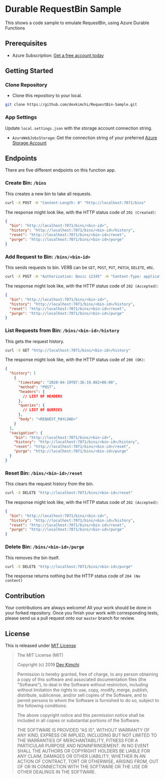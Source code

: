 # Durable RequestBin Sample #

This shows a code sample to emulate RequestBin, using Azure Durable Functions


## Prerequisites ##

* Azure Subscription: [Get a free account today](https://azure.microsoft.com/free/?WT.mc_id=devkimchicom-github-juyoo)


## Getting Started ##

### Clone Repository ###

* Clone this repository to your local.

```bash
git clone https://github.com/devkimchi/RequestBin-Sample.git
```


### App Settings ###

Update `local.settings.json` with the storage account connection string.

* `AzureWebJobsStorage`: Get the connection string of your preferred [Azure Storage Account](https://docs.microsoft.com/azure/storage/common/storage-introduction?WT.mc_id=devkimchicom-github-juyoo)



## Endpoints ##

There are five different endpoints on this function app.

### Create Bin: `/bins` ###

This creates a new bin to take all requests.

```bash
curl -X POST -H "Content-Length: 0" "http://localhost:7071/bins"
```

The response might look like, with the HTTP status code of `201 (Created)`:

```json
{
  "bin": "http://localhost:7071/bins/<bin-id>",
  "history": "http://localhost:7071/bins/<bin-id>/history",
  "reset": "http://localhost:7071/bins/<bin-id>/reset",
  "purge": "http://localhost:7071/bins/<bin-id>/purge"
}
```


### Add Request to Bin: `/bins/<bin-id>` ###

This sends requests to bin. VERB can be `GET`, `POST`, `PUT`, `PATCH`, `DELETE`, etc.

```bash
curl -X POST -H "Authorization: Basic 12345" -H "Content-Type: application/json" "http://localhost:7071/bins/<bin-id>" -d '{ "hello": "world" }'
```

The response might look like, with the HTTP status code of `202 (Accepted)`:

```json
{
  "bin": "http://localhost:7071/bins/<bin-id>",
  "history": "http://localhost:7071/bins/<bin-id>/history",
  "reset": "http://localhost:7071/bins/<bin-id>/reset",
  "purge": "http://localhost:7071/bins/<bin-id>/purge"
}
```

### List Requests from Bin: `/bins/<bin-id>/history` ###

This gets the request history.

```bash
curl -X GET "http://localhost:7071/bins/<bin-id>/history"
```

The response might look like, with the HTTP status code of `200 (OK)`:

```json
{
  "history": [
    {
      "timestamp": "2020-04-19T07:36:19.082+00:00",
      "method": "POST",
      "headers": {
        // LIST OF HEADERS
      },
      "queries": {
        // LIST OF QUERIES
      },
      "body": "<REQUEST_PAYLOAD>"
    }
  ],
  "navigation": {
    "bin": "http://localhost:7071/bins/<bin-id>",
    "history": "http://localhost:7071/bins/<bin-id>/history",
    "reset": "http://localhost:7071/bins/<bin-id>/reset",
    "purge": "http://localhost:7071/bins/<bin-id>/purge"
  }
}
```


### Reset Bin: `/bins/<bin-id>/reset` ###

This clears the request history from the bin.

```bash
curl -X DELETE "http://localhost:7071/bins/<bin-id>/reset"
```

The response might look like, with the HTTP status code of `202 (Accepted)`:

```json
{
  "bin": "http://localhost:7071/bins/<bin-id>",
  "history": "http://localhost:7071/bins/<bin-id>/history",
  "reset": "http://localhost:7071/bins/<bin-id>/reset",
  "purge": "http://localhost:7071/bins/<bin-id>/purge"
}
```


### Delete Bin: `/bins/<bin-id>/purge` ###

This removes the bin itself.

```bash
curl -X DELETE "http://localhost:7071/bins/<bin-id>/purge"
```

The response returns nothing but the HTTP status code of `204 (No content)`


## Contribution ##

Your contributions are always welcome! All your work should be done in your forked repository. Once you finish your work with corresponding tests, please send us a pull request onto our `master` branch for review.


## License ##

This is released under [MIT License](http://opensource.org/licenses/MIT)

> The MIT License (MIT)
>
> Copyright (c) 2019 [Dev Kimchi](https://devkimchi.com)
> 
> Permission is hereby granted, free of charge, to any person obtaining a copy of this software and associated documentation files (the "Software"), to deal in the Software without restriction, including without limitation the rights to use, copy, modify, merge, publish, distribute, sublicense, and/or sell copies of the Software, and to permit persons to whom the Software is furnished to do so, subject to the following conditions:
> 
> The above copyright notice and this permission notice shall be included in all copies or substantial portions of the Software.
> 
> THE SOFTWARE IS PROVIDED "AS IS", WITHOUT WARRANTY OF ANY KIND, EXPRESS OR IMPLIED, INCLUDING BUT NOT LIMITED TO THE WARRANTIES OF MERCHANTABILITY, FITNESS FOR A PARTICULAR PURPOSE AND NONINFRINGEMENT. IN NO EVENT SHALL THE AUTHORS OR COPYRIGHT HOLDERS BE LIABLE FOR ANY CLAIM, DAMAGES OR OTHER LIABILITY, WHETHER IN AN ACTION OF CONTRACT, TORT OR OTHERWISE, ARISING FROM, OUT OF OR IN CONNECTION WITH THE SOFTWARE OR THE USE OR OTHER DEALINGS IN THE SOFTWARE.
